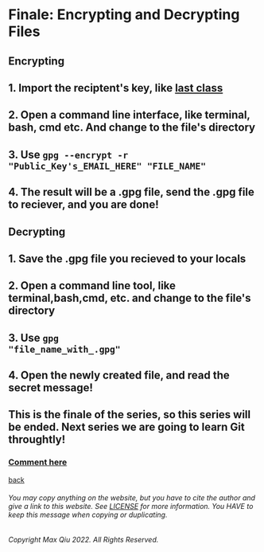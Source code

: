 # Finale: Encrypting and Decrypting Files
## **Encrypting**
## 1. Import the reciptent's key, like [last class](https://qqiumax.github.io/blog/signing-files-and-verify/)
## 2. Open a command line interface, like terminal, bash, cmd etc. And change to the file's directory
## 3. Use <code>gpg --encrypt -r "Public_Key's_EMAIL_HERE" "FILE_NAME"</code>
## 4. The result will be a .gpg file, send the .gpg file to reciever, and you are done!
## **Decrypting**
## 1. Save the .gpg file you recieved to your locals
## 2. Open a command line tool, like terminal,bash,cmd, etc. and change to the file's directory
## 3. Use <code>gpg "file_name_with_.gpg"</code>
## 4. Open the newly created file, and read the secret message!
## This is the finale of the series, so this series will be ended. Next series we are going to learn Git throughtly!

### **[Comment here](https://qqiumax.github.io/comment/)**
[back](https://qqiumax.github.io/blog/)


###### You may copy anything on the website, but you have to cite the author and give a link to this website. See [LICENSE](https://qqiumax.github.io/LICENSE) for more information. You HAVE to keep this message when copying or duplicating.

###### Copyright Max Qiu 2022. All Rights Reserved.